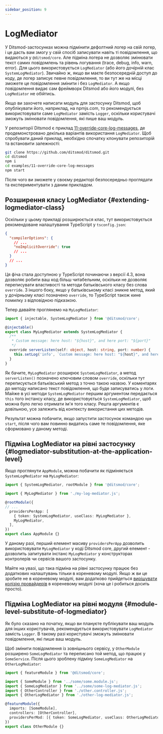 ```yaml
---
sidebar_position: 9
---
```


# LogMediator

У Ditsmod-застосунках можна підмінити дефолтний логер на свій логер, і це дасть вам змогу у свій спосіб записувати навіть ті повідомлення, що видаються у `@ditsmod/core`. Але підміна логера не дозволяє змінювати текст самих повідомлень та рівень логування (trace, debug, info, warn, error). Для цього використовується `LogMediator` (або його дочірній клас `SystemLogMediator`). Звичайно ж, якщо ви маєте безпосередній доступ до коду, де логер записує певне повідомлення, то ви тут же на місці зможете це повідомлення змінити і без `LogMediator`. А якщо повідомлення видає сам фреймворк Ditsmod або його модулі, без `LogMediator` не обійтись.

Якщо ви захочете написати модуль для застосунку Ditsmod, щоб опублікувати його, наприклад, на npmjs.com, то рекомендується використовувати саме `LogMediator` замість `Logger`, оскільки користувачі зможуть змінювати повідомлення, які пише ваш модуль.

У репозиторії Ditsmod є приклад [11-override-core-log-messages][1], де продемонстровано декілька варіантів використання `LogMediator`. Щоб спробувати даний приклад, необхідно спочатку клонувати репозиторій та встановити залежності:

```bash
git clone https://github.com/ditsmod/ditsmod.git
cd ditsmod
npm i
cd examples/11-override-core-log-messages
npm start
```

Після чого ви зможете у своєму редакторі безпосередньо проглядати та експериментувати з даним прикладом.

## Розширення класу LogMediator {#extending-logmediator-class}

Оскільки у цьому прикладі розширюється клас, тут використовується рекомендоване налаштування TypeScript у `tsconfig.json`:

```json
{
  "compilerOptions": {
    // ...
    "noImplicitOverride": true
    // ...
  }
  // ...
}
```

Ця фіча стала доступною у TypeScript починаючи з версії 4.3, вона дозволяє робити ваш код більш читабельним, оскільки не дозволяє переписувати властивості та методи батьківського класу без слова `override`. З іншого боку, якщо у батьківському класі зникне метод, який у дочірньому класі позначено `override`, то TypeScript також кине помилку з відповідною підказкою.

Тепер давайте проглянемо на `MyLogMediator`:

```ts
import { injectable, SystemLogMediator } from '@ditsmod/core';

@injectable()
export class MyLogMediator extends SystemLogMediator {
  /**
   * Custom message: here host: "${host}", and here port: "${port}"
   */
  override serverListen(self: object, host: string, port: number) {
    this.setLog('info', `Custom message: here host: "${host}", and here port: "${port}"`);
  }
}
```

Як бачите, `MyLogMediator` розширює `SystemLogMediator`, а метод `serverListen()` позначено ключовим словом `override`, оскільки тут переписується батьківський метод з точно такою назвою. У коментарях до методу написано текст повідомлення, що буде записуватись у логи. Майже в усі методи `SystemLogMediator` першим аргументом передається `this` того інстансу класу, де використовується `SystemLogMediator`, щоб можна було легко отримати ім'я того класу. Решта аргументів є довільною, усе залежить від контексту використання цих методів.

Результат можна побачити, якщо запустити застосунок командою `npm start`, після чого вам повинно видатись саме те повідомлення, яке сформовано у даному методі.

## Підміна LogMediator на рівні застосунку {#logmediator-substitution-at-the-application-level}

Якщо проглянути `AppModule`, можна побачити як підміняється `SystemLogMediator` на `MyLogMediator`:

```ts {8-9}
import { SystemLogMediator, rootModule } from '@ditsmod/core';

import { MyLogMediator } from './my-log-mediator.js';

@rootModule({
// ...
  providersPerApp: [
    { token: SystemLogMediator, useClass: MyLogMediator },
    MyLogMediator,
  ],
})
export class AppModule {}
```

У даному разі, перший елемент масиву `providersPerApp` дозволить використовувати `MyLogMediator` у коді Ditsmod core, другий елемент - дозволить запитувати інстанс `MyLogMediator` у конструкторах контролерів чи сервісів вашого застосунку.

Майте на увазі, що така підміна на рівні застосунку працює без додаткових налаштувань тільки в кореневому модулі. Якщо ж ви це зробите не в кореневому модулі, вам додатково прийдеться [вирішувати колізію провайдерів][100] в кореневому модулі (хоча це і робиться досить просто).

## Підміна LogMediator на рівні модуля {#module-level-substitute-of-logmediator}

Як було сказано на початку, якщо ви плануєте публікувати ваш модуль для інших користувачів, рекомендується використовувати `LogMediator` замість `Logger`. В такому разі користувачі зможуть змінювати повідомлення, які пише ваш модуль.

Щоб змінити повідомлення із зовнішнього сервісу, у `OtherModule` розширено `SomeLogMediator` та переписано той метод, що працює у `SomeService`. Після цього зроблену підміну `SomeLogMediator` на `OtherLogMediator`:

```ts
import { featureModule } from '@ditsmod/core';

import { SomeModule } from '../some/some.module.js';
import { SomeLogMediator } from '../some/some-log-mediator.js';
import { OtherController } from './other.controller.js';
import { OtherLogMediator } from './other-log-mediator.js';

@featureModule({
  imports: [SomeModule],
  controllers: [OtherController],
  providersPerMod: [{ token: SomeLogMediator, useClass: OtherLogMediator }],
})
export class OtherModule {}
```

[1]: https://github.com/ditsmod/ditsmod/tree/main/examples/11-override-core-log-messages

[100]: /developer-guides/providers-collisions/
